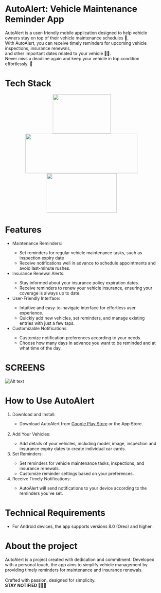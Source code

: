 # AutoAlert: Vehicle Maintenance Reminder App
AutoAlert is a user-friendly mobile application designed to help vehicle owners stay on top of their vehicle maintenance schedules 🚗. </br>
With AutoAlert, you can receive timely reminders for upcoming vehicle inspections, insurance renewals, </br>
and other important dates related to your vehicle 📅🚨. </br>
Never miss a deadline again and keep your vehicle in top condition effortlessly. 🔔

# Tech Stack

<p align="center">
  <img src="https://github.com/PSPMonster/AutoAlert/assets/63736028/19c7cfc4-8afe-4df5-9fd1-a05e9fb6c9df" width="190" height="130"/>
    <img src="https://blogger.googleusercontent.com/img/b/R29vZ2xl/AVvXsEjdO1AWeq8wLg6-pcOH37POkyTeW-rdsaN1lTN9OS2iYkxH_D3-3vqG6wYS7Q9tDAA7t-mOqAIZ17jvkqfM67kkS5cqmJjI_Xcn96S5azE0BJWoLp-bzpzIXfSNYZpYolvLINECyb772PGSS2IRdmktQZ-Nsx1c5cEMm877-SI2Hp1eRKO4SwLlRb7TPA/s1600/Android%20Studio%20-%20Header.png" width="370" height="130" />
  <img src="https://github.com/PSPMonster/Faraday-Map/assets/63736028/7ff49e55-348a-41bb-b383-6a65de5ee37d" width="230" height="130"/>

  
</p>

# Features
<ul>
  <li>Maintenance Reminders:</li>
  <ul>
    <li>Set reminders for regular vehicle maintenance tasks, such as inspection expiry date</li>
    <li>Receive notifications well in advance to schedule appointments and avoid last-minute rushes.</li>
  </ul>

  <li>Insurance Renewal Alerts:</li>
  <ul>
    <li>Stay informed about your insurance policy expiration dates.</li>
    <li>Receive reminders to renew your vehicle insurance, ensuring your coverage is always up to date.</li>
  </ul>

  <li>User-Friendly Interface:</li>
  <ul>
    <li>Intuitive and easy-to-navigate interface for effortless user experience.</li>
    <li>Quickly add new vehicles, set reminders, and manage existing entries with just a few taps.</li>
  </ul>

  <li>Customizable Notifications:</li>
  <ul>
    <li>Customize notification preferences according to your needs.</li>
    <li>Choose how many days in advance you want to be reminded and at what time of the day.</li>
  </ul>
</ul>

# SCREENS
![Alt text](/ss/Screenshot_1692792056.png?raw=true "Optional Title")



# How to Use AutoAlert
<ol>
  <li>Download and Install:</li>
  <ul>
    <li>Download AutoAlert from <a href="https://play.google.com/store/apps/details?id=com.wikdev.autoalert&pcampaignid=web_share">Google Play Store</a> or the <s>App Store</s>.</li>
  </ul>

  </br>

  <li>Add Your Vehicles:</li>
  <ul>
    <li>Add details of your vehicles, including model, image, inspection and insurance expiry dates to create individual car cards.</li>
  </ul>

  <li>Set Reminders:</li>
  <ul>
    <li>Set reminders for vehicle maintenance tasks, inspections, and insurance renewals.</li>
    <li>Customize reminder settings based on your preferences.</li>
  </ul>

  <li>Receive Timely Notifications:</li>
  <ul>
    <li>AutoAlert will send notifications to your device according to the reminders you've set.</li>
  </ul>
</ol>

# Technical Requirements
<ul>
  <li>For Android devices, the app supports versions 8.0 (Oreo) and higher.</li>
</ul>

# About the project
AutoAlert is a project created with dedication and commitment. Developed with a personal touch, the app aims to simplify vehicle management by providing timely reminders for maintenance and insurance renewals. </br></br>
Crafted with passion, designed for simplicity. </br>
<b>STAY NOTIFIED 🔔🔔🔔</b>

